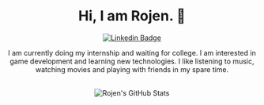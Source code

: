 <div align="center">

# Hi, I am Rojen. 👋

[![Linkedin Badge](https://img.shields.io/badge/-rojen11-blue?style=flat&logo=Linkedin&logoColor=white&link=https://www.linkedin.com/in/rojen11/)](https://www.linkedin.com/in/rojen11/)

I am currently doing my internship and waiting for college. I am interested in game development and learning new technologies. I like listening to music, watching movies and playing with friends in my spare time.

<br/>

<img src="https://github-readme-stats.vercel.app/api?username=rojen11&show_icons=true&theme=radical&line_height=27&v=5" alt="Rojen's GitHub Stats" />

<br/>

</div>
